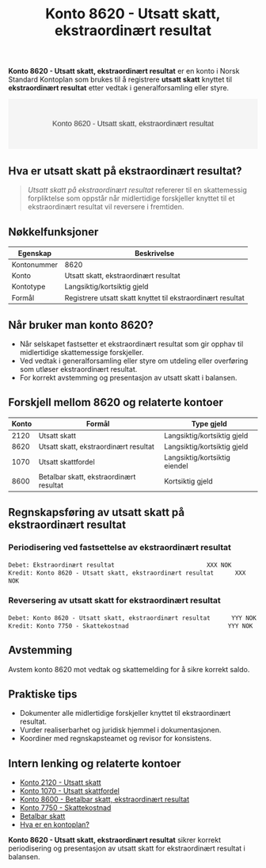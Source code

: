 ﻿---
title: "Konto 8620 - Utsatt skatt, ekstraordinært resultat"
seoTitle: "8620-utsatt-skatt-ekstraordinart-resultat"
description: '**Konto 8620 - Utsatt skatt, ekstraordinært resultat** er en konto i Norsk Standard Kontoplan som brukes til å registrere **utsatt skatt** knyttet til **ekstr...'
---

**Konto 8620 - Utsatt skatt, ekstraordinært resultat** er en konto i Norsk Standard Kontoplan som brukes til å registrere **utsatt skatt** knyttet til **ekstraordinært resultat** etter vedtak i generalforsamling eller styre.

![Illustrasjon av konto 8620 Utsatt skatt, ekstraordinært resultat](8620-utsatt-skatt-ekstraordinart-resultat-image.svg)

## Hva er utsatt skatt på ekstraordinært resultat?

> *Utsatt skatt på ekstraordinært resultat* refererer til en skattemessig forpliktelse som oppstår når midlertidige forskjeller knyttet til et ekstraordinært resultat vil reversere i fremtiden.

## Nøkkelfunksjoner

| Egenskap      | Beskrivelse                                                      |
|---------------|------------------------------------------------------------------|
| Kontonummer   | 8620                                                             |
| Konto         | Utsatt skatt, ekstraordinært resultat                            |
| Kontotype     | Langsiktig/kortsiktig gjeld                                      |
| Formål        | Registrere utsatt skatt knyttet til ekstraordinært resultat      |

## Når bruker man konto 8620?

* Når selskapet fastsetter et ekstraordinært resultat som gir opphav til midlertidige skattemessige forskjeller.
* Ved vedtak i generalforsamling eller styre om utdeling eller overføring som utløser ekstraordinært resultat.
* For korrekt avstemming og presentasjon av utsatt skatt i balansen.

## Forskjell mellom 8620 og relaterte kontoer

| Konto | Formål                                                      | Type gjeld                    |
|-------|-------------------------------------------------------------|-------------------------------|
| 2120  | Utsatt skatt                                                 | Langsiktig/kortsiktig gjeld   |
| 8620  | Utsatt skatt, ekstraordinært resultat                        | Langsiktig/kortsiktig gjeld   |
| 1070  | Utsatt skattfordel                                          | Langsiktig/kortsiktig eiendel |
| 8600  | Betalbar skatt, ekstraordinært resultat                     | Kortsiktig gjeld             |

## Regnskapsføring av utsatt skatt på ekstraordinært resultat

### Periodisering ved fastsettelse av ekstraordinært resultat

```plaintext
Debet: Ekstraordinært resultat                          XXX NOK
Kredit: Konto 8620 - Utsatt skatt, ekstraordinært resultat      XXX NOK
```

### Reversering av utsatt skatt for ekstraordinært resultat

```plaintext
Debet: Konto 8620 - Utsatt skatt, ekstraordinært resultat      YYY NOK
Kredit: Konto 7750 - Skattekostnad                            YYY NOK
```

## Avstemming

Avstem konto 8620 mot vedtak og skattemelding for å sikre korrekt saldo.

## Praktiske tips

* Dokumenter alle midlertidige forskjeller knyttet til ekstraordinært resultat.
* Vurder realiserbarhet og juridisk hjemmel i dokumentasjonen.
* Koordiner med regnskapsteamet og revisor for konsistens.

## Intern lenking og relaterte kontoer

* [Konto 2120 - Utsatt skatt](/blogs/kontoplan/2120-utsatt-skatt "Konto 2120 - Utsatt skatt")
* [Konto 1070 - Utsatt skattfordel](/blogs/kontoplan/1070-utsatt-skattfordel "Konto 1070 - Utsatt skattfordel")
* [Konto 8600 - Betalbar skatt, ekstraordinært resultat](/blogs/kontoplan/8600-betalbar-skatt-ekstraordinart-resultat "Konto 8600 - Betalbar skatt, ekstraordinært resultat")
* [Konto 7750 - Skattekostnad](/blogs/kontoplan/7750-skattekostnad "Konto 7750 - Skattekostnad")
* [Betalbar skatt](/blogs/regnskap/betalbar-skatt "Betalbar skatt – Komplett guide til beregning og håndtering")
* [Hva er en kontoplan?](/blogs/regnskap/hva-er-kontoplan "Hva er en Kontoplan? Komplett Guide til Kontoplaner i Norsk Regnskap")

**Konto 8620 - Utsatt skatt, ekstraordinært resultat** sikrer korrekt periodisering og presentasjon av utsatt skatt for ekstraordinært resultat i balansen.






